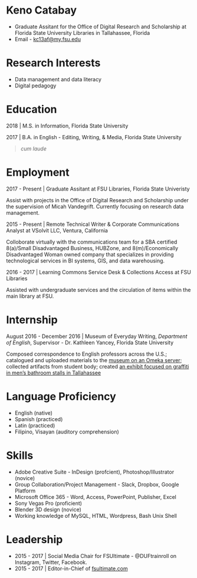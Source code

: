 # Keno Catabay
* Graduate Assitant for the Office of Digital Research and Scholarship at Florida State University Libraries in Tallahassee, Florida
* Email - kc13af@my.fsu.edu
# Research Interests
* Data management and data literacy
* Digital pedagogy
# Education
2018 | M.S. in Information, Florida State University

2017 | B.A. in English - Editing, Writing, & Media, Florida State University
> *cum laude*
# Employment
2017 - Present | Graduate Assitant at FSU Libraries, Florida State Univeristy

Assist with projects in the Office of Digital Research and Scholarship under the supervision of Micah Vandegrift. Currently focusing on research data management.

2015 - Present | Remote Technical Writer & Corporate Communications Analyst at VSolvit LLC, Ventura, California

Colloborate virtually with the communications team for a SBA certified 8(a)/Small Disadvantaged Business, HUBZone, and 8(m)/Economically Disadvantaged Woman owned company that specializes in providing technological services in BI systems, GIS, and data warehousing.

2016 - 2017 | Learning Commons Service Desk & Collections Access at FSU Libraries

Assisted with undergraduate services and the circulation of items within the main library at FSU.

# Internship
August 2016 - December 2016 | Museum of Everyday Writing, *Department of English*, Supervisor - Dr. Kathleen Yancey, Florida State University

Composed correspondence to English professors across the U.S.; catalogued and uploaded materials to the [museum on an Omeka server](http://museumofeverydaywriting.omeka.net/); collected artifacts from student body; created [an exhibit focused on graffiti in men’s bathroom stalls in Tallahassee](https://museumofeverydaywriting.omeka.net/exhibits/show/graffiti-in-men-s-bathrooms/intro)

# Language Proficiency
* English (native)
* Spanish (practiced)
* Latin (practiced)
* Filipino, Visayan (auditory comprehension)

# Skills

* Adobe Creative Suite - InDesign (profcient), Photoshop/Illustrator (novice)
* Group Collaboration/Project Management - Slack, Dropbox, Google Platform
* Microsoft Office 365 - Word, Access, PowerPoint, Publisher, Excel
* Sony Vegas Pro (proficient)
* Blender 3D design (novice)
* Working knowledge of MySQL, HTML, Wordpress, Bash Unix Shell

# Leadership

* 2015 - 2017 | Social Media Chair for FSUltimate - @DUFtrainroll on Instagram, Twitter, Facebook. 
* 2015 - 2017 | Editor-in-Chief of [fsultimate.com](fsultimate.com)

